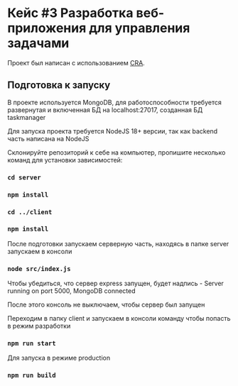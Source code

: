 # Кейс #3 Разработка веб-приложения для управления задачами

Проект был написан с использованием [CRA](https://github.com/facebook/create-react-app).

## Подготовка к запуску

В проекте используется MongoDB, для работоспособности требуется развернутая и включенная БД на localhost:27017, созданная БД taskmanager

Для запуска проекта требуется NodeJS 18+ версии, так как backend часть написана на NodeJS

Склонируйте репозиторий к себе на компьютер, пропишите несколько команд для установки зависимостей:

### `cd server`
### `npm install`
### `cd ../client`
### `npm install`


После подготовки запускаем серверную часть, находясь в папке server запускаем в консоли

### `node src/index.js`

Чтобы убедиться, что сервер express запущен, будет надпись - Server running on port 5000, MongoDB connected

После этого консоль не выключаем, чтобы сервер был запущен

Переходим в папку client и запускаем в консоли команду чтобы попасть в режим разработки

### `npm run start`

Для запуска в режиме production

### `npm run build`
